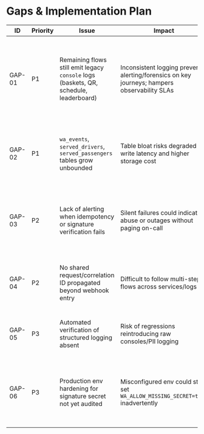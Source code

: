 # Gaps & Implementation Plan

| ID | Priority | Issue | Impact | Fix Approach | Owner | ETA | Test Plan | Rollback |
| --- | --- | --- | --- | --- | --- | --- | --- | --- |
| GAP-01 | P1 | Remaining flows still emit legacy `console` logs (baskets, QR, schedule, leaderboard) | Inconsistent logging prevents alerting/forensics on key journeys; hampers observability SLAs | Replace `console.*` with structured logger helpers across outstanding modules, funding masking where needed | Webhook Platform | 1 sprint | Run lint/format, trigger representative flows in staging and confirm JSON logs arrive in Logflare/Sentry; regression on user interactions | Revert module changes to prior commit; logger defaults still work |
| GAP-02 | P1 | `wa_events`, `served_drivers`, `served_passengers` tables grow unbounded | Table bloat risks degraded write latency and higher storage cost | Add scheduled Supabase cron job (or SQL function) to prune rows older than 30 days; add partial indexes if required | Data Infra | 2 sprints | Execute job in staging, verify retention and that new rows persist; monitor Supabase dashboard for size plateau | Disable cron + restore recent backup snapshot if job misbehaves |
| GAP-03 | P2 | Lack of alerting when idempotency or signature verification fails | Silent failures could indicate abuse or outages without paging on-call | Emit metrics/structured events to monitoring (Logflare alert rules or Supabase functions) and wire to PagerDuty/Sentry | SRE | 1 sprint | Simulate signature failure and idempotency conflict in staging; confirm alert triggers and clears | Disable alert rule or revert configuration; code path already safe |
| GAP-04 | P2 | No shared request/correlation ID propagated beyond webhook entry | Difficult to follow multi-step flows across services/logs | Extend `ConversationContext` to carry `requestId` and include in downstream logging + RPC payloads | Webhook Platform | 2 sprints | Integration test in staging verifying logs for referral, wallet, OCR all include same `requestId` | Feature flag new context field; roll back by dropping the property |
| GAP-05 | P3 | Automated verification of structured logging absent | Risk of regressions reintroducing raw consoles/PII logging | Add lint/test rule (e.g. ESLint custom rule or unit tests) and snapshot tests covering key flows | QA Automation | 3 sprints | Run new test suite in CI; intentionally add `console.log` to confirm failure | Remove lint rule/test config; fall back to manual reviews |
| GAP-06 | P3 | Production env hardening for signature secret not yet audited | Misconfigured env could still set `WA_ALLOW_MISSING_SECRET=true` inadvertently | Audit environment variables, update deployment docs, add CI check preventing that flag in prod/stg | DevOps | 2 weeks | Run CI check verifying env manifests; confirm production config omits the flag and `WA_APP_SECRET` present | Remove CI check if blocking; revert doc change |
